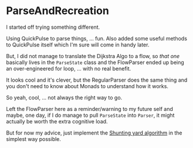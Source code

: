 # ParseAndRecreation

I started off trying something different.  

Using QuickPulse to parse things, ... fun. Also added some useful methods to QuickPulse itself which I'm sure will come in handy later.

But, I did not manage to translate the Dijkstra Algo to a flow, so *that one* basically lives in the `ParseState` class and the FlowParser ended up being an over-engineered for loop, ... with no real benefit.

It looks cool and it's clever, but the RegularParser does the same thing and you don't need to know about Monads to understand how it works.

So yeah, cool, ... not always the right way to go.

Left the FlowParser here as a reminder/warning to my future self and maybe, one day, if I do manage to pull `ParseState` into `Parser`, it might actually be worth the extra cognitive load.

But for now my advice, just implement the [Shunting yard algorithm](https://en.wikipedia.org/wiki/Shunting_yard_algorithm) in the simplest way possible.